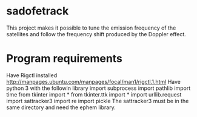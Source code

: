# sadofetrack
This project makes it possible to tune the emission frequency of the satellites and follow the frequency shift produced by the Doppler effect.

# Program requirements

Have Rigctl installed
http://manpages.ubuntu.com/manpages/focal/man1/rigctl.1.html
Have python 3 with the followin library
import subprocess
import pathlib
import time
from tkinter import *
from tkinter.ttk import *
import urllib.request
import sattracker3
import re
import pickle
The sattracker3 must be in the same directory and need the ephem library.
